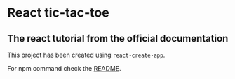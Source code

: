 # React tic-tac-toe

## The react tutorial from the official documentation

This project has been created using `react-create-app`.  

For npm command check the [README](./README.md).

